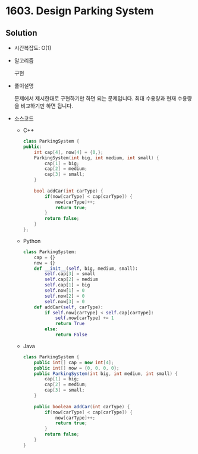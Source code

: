 # 1603. Design Parking System

## Solution

- 시간복잡도: O(1)

- 알고리즘

  구현

- 풀이설명

  문제에서 제시한대로 구현하기만 하면 되는 문제입니다. 최대 수용량과 현재 수용량을 비교하기만 하면 됩니다.

- 소스코드

  - C++

    ```C++
    class ParkingSystem {
    public:
        int cap[4], now[4] = {0,};
        ParkingSystem(int big, int medium, int small) {
            cap[1] = big;
            cap[2] = medium;
            cap[3] = small;
        }
        
        bool addCar(int carType) {
            if(now[carType] < cap[carType]) {
                now[carType]++;
                return true;
            }
            return false;
        }
    };
    ```

  - Python

    ```python
    class ParkingSystem:
        cap = {}
        now = {}
        def __init__(self, big, medium, small):
            self.cap[3] = small
            self.cap[2] = medium
            self.cap[1] = big
            self.now[1] = 0
            self.now[2] = 0
            self.now[3] = 0
        def addCar(self, carType):
            if self.now[carType] < self.cap[carType]:
                self.now[carType] += 1
                return True
            else:
                return False
    ```

  - Java

    ```java
    class ParkingSystem {
        public int[] cap = new int[4];
        public int[] now = {0, 0, 0, 0};
        public ParkingSystem(int big, int medium, int small) {
            cap[1] = big;
            cap[2] = medium;
            cap[3] = small;
        }
        
        public boolean addCar(int carType) {
            if(now[carType] < cap[carType]) {
                now[carType]++;
                return true;
            }
            return false;
        }
    }
    ```

    


